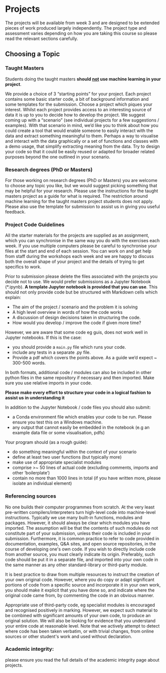 # Projects

The projects will be available from week 3 and are designed to be extended pieces of work
produced largely independently. The project type and assessment varies depending on how you are taking this course so please read the relevant sections carefully.

## Choosing a Topic

### Taught Masters

Students doing the taught masters **should <u>not</u> use machine learning in
your project**.

We provide a choice of 3 “starting points” for your project. Each project contains
some basic starter code, a bit of background information and some templates for the
submission. Choose a project which piques your interest. Whilst each project provides
access to an interesting source of data it is up to you to decide how to develop the project.
We suggest coming up with a “scenario” (see individual projects for a few suggestions /
examples). With that scenario in mind, we’d like you to think about how you could create a
tool that would enable someone to easily interact with the data and extract something
meaningful to them. Perhaps a way to visualise and interact with the data graphically or a
set of functions and classes with a demo usage, that simplify extracting meaning from the
data.  Try to design your code so that it could be easily reused or adapted for broader
related purposes beyond the one outlined in your scenario.

### Research degrees (PhD or Masters)

For those working on research degrees (PhD or Masters) you are welcome to choose any
topic you like, but we would suggest picking something that may be helpful for your
research. Please use the instructions for the taught masters project as a guide for what is
required. The restriction around machine learning for the taught masters project students
does not apply. Please also use the template for submission to assist us in giving you useful
feedback.

### Project Code Guidelines

All the starter materials for the projects are supplied as an assignment, which you can
synchronise in the same way you do with the exercises each week. If you use multiple
computers please be careful to synchronise your files at the start and end of each session.
You can work on and get help from staff during the workshops each week and we are happy to discuss both the overall shape of your project and the details of trying to get specifics to work. 

Prior to submission please delete the files associated with the projects you decide not to use.
We would prefer submissions as a Jupyter Notebook (*.ipynb). **A template Jupyter notebook
is provided that you can use**. This should not only provide code but be structured with
Markdown cells which explain:

- The aim of the project / scenario and the problem it is solving
- A high level overview in words of how the code works
- A discussion of design decisions taken in structuring the code.
- How would you develop / improve the code if given more time?

However, we are aware that some code eg guis, does not work well in Jupyter notebooks. If
this is the case:

- you should provide a `main.py` file which runs your code.
- include any tests in a separate .py file.
- Provide a pdf which covers the points above. As a guide we’d expect ~ 300-500
words.

In both formats, additional code / modules can also be included in other python files in the
same repository if necessary and then imported. Make sure you use relative imports in your
code.

**Please make every effort to structure your code in a logical fashion to assist us in
understanding it**

In addition to the Jupyter Notebook / code files you should also submit:

- a Conda environment file which enables your code to be run. Please ensure you test
this on a Windows machine.
- any output that cannot easily be embedded in the notebook (e.g an example data file
or some visualisation, pdfs)

Your program should (as a rough guide):

- do something meaningful within the context of your scenario
- define at least two user functions (but typically more)
- make use of appropriate specialist modules
- comprise >~ 50 lines of actual code (excluding comments, imports and other
‘boilerplate’)
- contain no more than 1000 lines in total (if you have written more, please isolate an
individual element)

### Referencing sources

No one builds their computer programmes from scratch. At the very least pre-written
compilers/interpreters turn high-level code into machine-level instructions. Typically we use
many built-in functions, modules and packages. However, it should always be clear which
modules you have imported. The assumption will be that the contents of such modules do
not constitute part of your submission, unless their code is included in your submission.
Furthermore, it is common practice to refer to code provided in documentation, examples,
Q&A sites, and open source repositories, in the course of developing one's own code. If you
wish to directly include code from another source, you must clearly indicate its origin.
Preferably, such code should be put it in a separate file, and imported into your own code in
the same manner as any other standard-library or third-party module.

It is best practice to draw from multiple resources to instruct the creation of your own
original code. However, where you do copy or adapt significant portions of code from a
specific source and incorporate it in your own work, you should make it explicit that you
have done so, and indicate where the original code came from, by commenting the code in
an obvious manner.

Appropriate use of third-party code, eg specialist modules is encouraged and recognised
positively in marking. However, we expect such material to be combined with significant
amounts of your own code, to produce an original solution. We will also be looking for
evidence that you understand your entire code at reasonable level.
Note that we actively attempt to detect where code has been taken verbatim, or with
trivial changes, from online sources or other student's work and used without declaration.

### Academic integrity:

please ensure you read the full details of the academic integrity page about projects.
